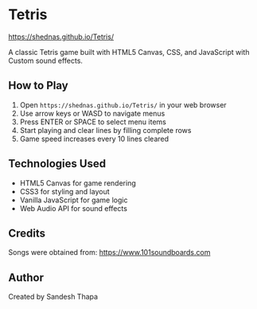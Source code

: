# Tetris
https://shednas.github.io/Tetris/

A classic Tetris game built with HTML5 Canvas, CSS, and JavaScript with Custom sound effects.

## How to Play

1. Open `https://shednas.github.io/Tetris/` in your web browser
2. Use arrow keys or WASD to navigate menus
3. Press ENTER or SPACE to select menu items
4. Start playing and clear lines by filling complete rows
5. Game speed increases every 10 lines cleared
   
## Technologies Used

- HTML5 Canvas for game rendering
- CSS3 for styling and layout
- Vanilla JavaScript for game logic
- Web Audio API for sound effects

## Credits
Songs were obtained from: https://www.101soundboards.com

## Author

Created by Sandesh Thapa
